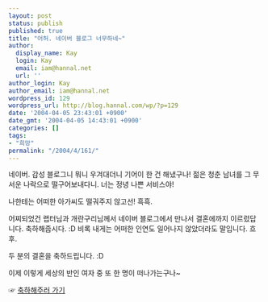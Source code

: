 ```yaml
---
layout: post
status: publish
published: true
title: "어허. 네이버 블로그 너무하네~"
author:
  display_name: Kay
  login: Kay
  email: iam@hannal.net
  url: ''
author_login: Kay
author_email: iam@hannal.net
wordpress_id: 129
wordpress_url: http://blog.hannal.com/wp/?p=129
date: '2004-04-05 23:43:01 +0900'
date_gmt: '2004-04-05 14:43:01 +0900'
categories: []
tags:
- "희망"
permalink: "/2004/4/161/"
---
```

<p>네이버. 감성 블로그니 뭐니 우겨대더니 기어이 한 건 해냈구나! 젊은 청춘 남녀를 그 무서운 나락으로 떨구어보내다니. 너는 정녕 나쁜 서비스야!</p>
<p>나한테는 어떠한 아가씨도 떨궈주지 않고선! 흑흑.</p>
<p>어찌되었건 랩터님과 개란구리님께서 네이버 블로그에서 만나서 결혼에까지 이르렀답니다. 축하해줍시다. :D 비록 내게는 어떠한 인연도 일어나지 않았더라도 말입니다. 흐후.</p>
<p>두 분의 결혼을 축하드립니다. :D</p>
<p>이제 이렇게 세상의 반인 여자 중 또 한 명이 떠나가는구나~</p>
<p>☞ <a href="http://blog.naver.com/love_egg/100001310311" target="_blank">축하해주러 가기</a></p>

